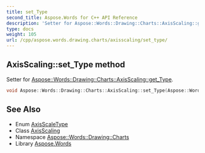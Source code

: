 ```yaml
---
title: set_Type
second_title: Aspose.Words for C++ API Reference
description: 'Setter for Aspose::Words::Drawing::Charts::AxisScaling::get_Type.'
type: docs
weight: 105
url: /cpp/aspose.words.drawing.charts/axisscaling/set_type/
---
```

## AxisScaling::set_Type method


Setter for [Aspose::Words::Drawing::Charts::AxisScaling::get_Type](../get_type/).

```cpp
void Aspose::Words::Drawing::Charts::AxisScaling::set_Type(Aspose::Words::Drawing::Charts::AxisScaleType value)
```

## See Also

* Enum [AxisScaleType](../../axisscaletype/)
* Class [AxisScaling](../)
* Namespace [Aspose::Words::Drawing::Charts](../../)
* Library [Aspose.Words](../../../)
